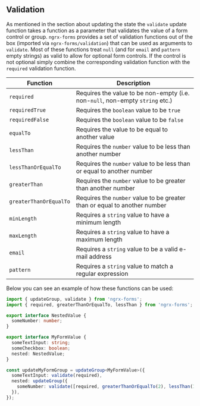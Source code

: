 ## Validation

As mentioned in the section about updating the state the `validate` update function takes a function as a parameter that validates the value of a form control or group. `ngrx-forms` provides a set of validation functions out of the box (imported via `ngrx-forms/validation`) that can be used as arguments to `validate`. Most of these functions treat `null` (and for `email` and `pattern` empty strings) as valid to allow for optional form controls. If the control is not optional simply combine the corresponding validation function with the `required` validation function.

|Function|Description|
|-|-|
|`required`|Requires the value to be non-empty (i.e. non-`null`, non-empty `string` etc.)|
|`requiredTrue`|Requires the `boolean` value to be `true`|
|`requiredFalse`|Requires the `boolean` value to be `false`|
|`equalTo`|Requires the value to be equal to another value|
|`lessThan`|Requires the `number` value to be less than another number|
|`lessThanOrEqualTo`|Requires the `number` value to be less than or equal to another number|
|`greaterThan`|Requires the `number` value to be greater than another number|
|`greaterThanOrEqualTo`|Requires the `number` value to be greater than or equal to another number|
|`minLength`|Requires a `string` value to have a minimum length|
|`maxLength`|Requires a `string` value to have a maximum length|
|`email`|Requires a `string` value to be a valid e-mail address|
|`pattern`|Requires a `string` value to match a regular expression|

Below you can see an example of how these functions can be used:

```typescript
import { updateGroup, validate } from 'ngrx-forms';
import { required, greaterThanOrEqualTo, lessThan } from 'ngrx-forms';

export interface NestedValue {
  someNumber: number;
}

export interface MyFormValue {
  someTextInput: string;
  someCheckbox: boolean;
  nested: NestedValue;
}

const updateMyFormGroup = updateGroup<MyFormValue>({
  someTextInput: validate(required),
  nested: updateGroup({
    someNumber: validate([required, greaterThanOrEqualTo(2), lessThan(10)]),
  }),
});
```
